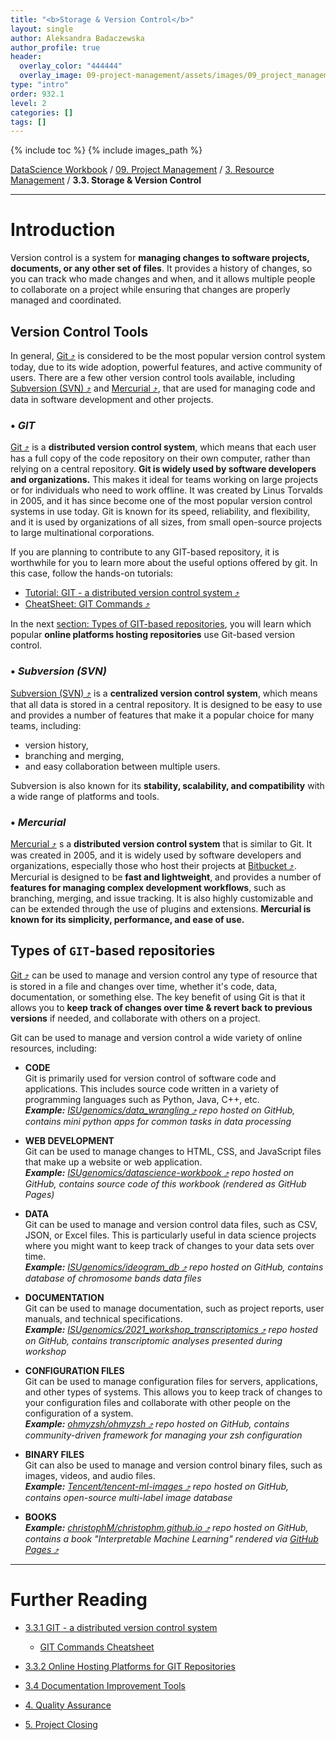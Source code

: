 ```yaml
---
title: "<b>Storage & Version Control</b>"
layout: single
author: Aleksandra Badaczewska
author_profile: true
header:
  overlay_color: "444444"
  overlay_image: 09-project-management/assets/images/09_project_management_banner.png
type: "intro"
order: 932.1
level: 2
categories: []
tags: []
---
```


{% include toc %}
{% include images_path %}

[DataScience Workbook](https://datascience.101workbook.org/) / [09. Project Management](../../00-ProjectManagement-LandingPage.md) / [3. Resource Management](../00-intro-resource-management) / **3.3. Storage & Version Control**

---


# Introduction

Version control is a system for **managing changes to software projects, documents, or any other set of files**. It provides a history of changes, so you can track who made changes and when, and it allows multiple people to collaborate on a project while ensuring that changes are properly managed and coordinated.


## Version Control Tools

In general, <a href="https://git-scm.com" target="_blank">Git  ⤴</a> is considered to be the most popular version control system today, due to its wide adoption, powerful features, and active community of users. There are a few other version control tools available, including <a href="https://subversion.apache.org/" target="_blank">Subversion (SVN)  ⤴</a> and <a href="https://www.mercurial-scm.org/" target="_blank">Mercurial  ⤴</a>, that are used for managing code and data in software development and other projects.

### • *GIT*

<a href="https://git-scm.com" target="_blank">Git  ⤴</a> is a **distributed version control system**, which means that each user has a full copy of the code repository on their own computer, rather than relying on a central repository. **Git is widely used by software developers and organizations.** This makes it ideal for teams working on large projects or for individuals who need to work offline. It was created by Linus Torvalds in 2005, and it has since become one of the most popular version control systems in use today. Git is known for its speed, reliability, and flexibility, and it is used by organizations of all sizes, from small open-source projects to large multinational corporations.

If you are planning to contribute to any GIT-based repository, it is worthwhile for you to learn more about the useful options offered by git. In this case, follow the hands-on tutorials:

* <a href="https://datascience.101workbook.org/09-ProjectManagement/01-SOURCE-CODE/02-intro-to-git" target="_blank">Tutorial: GIT - a distributed version control system  ⤴</a>
* <a href="https://datascience.101workbook.org/09-ProjectManagement/01-SOURCE-CODE/02A-git-cheatsheet" target="_blank">CheatSheet: GIT Commands  ⤴</a>

In the next [section: Types of GIT-based repositories](#types-of-git-based-repositories), you will learn which popular **online platforms hosting repositories** use Git-based version control.


### • *Subversion (SVN)*

<a href="https://subversion.apache.org/" target="_blank">Subversion (SVN)  ⤴</a> is a **centralized version control system**, which means that all data is stored in a central repository. It is designed to be easy to use and provides a number of features that make it a popular choice for many teams, including:
* version history,
* branching and merging,
* and easy collaboration between multiple users.

Subversion is also known for its **stability, scalability, and compatibility** with a wide range of platforms and tools.

### • *Mercurial*

<a href="https://www.mercurial-scm.org/" target="_blank">Mercurial  ⤴</a> s a **distributed version control system** that is similar to Git. It was created in 2005, and it is widely used by software developers and organizations, especially those who host their projects at <a href="https://bitbucket.org" target="_blank">Bitbucket  ⤴</a>. Mercurial is designed to be **fast and lightweight**, and provides a number of **features for managing complex development workflows**, such as branching, merging, and issue tracking. It is also highly customizable and can be extended through the use of plugins and extensions. **Mercurial is known for its simplicity, performance, and ease of use.**


## Types of `GIT`-based repositories

<a href="https://git-scm.com" target="_blank">Git  ⤴</a> can be used to manage and version control any type of resource that is stored in a file and changes over time, whether it's code, data, documentation, or something else. The key benefit of using Git is that it allows you to **keep track of changes over time & revert back to previous versions** if needed, and collaborate with others on a project.

Git can be used to manage and version control a wide variety of online resources, including:

* **CODE** <br>
Git is primarily used for version control of software code and applications. This includes source code written in a variety of programming languages such as Python, Java, C++, etc.<br>
<i><b>Example:</b> <a href="https://github.com/ISUgenomics/data_wrangling" target="_blank">ISUgenomics/data_wrangling  ⤴</a> repo hosted on GitHub, contains mini python apps for common tasks in data processing</i>

* **WEB DEVELOPMENT** <br>
Git can be used to manage changes to HTML, CSS, and JavaScript files that make up a website or web application.<br>
<i><b>Example:</b> <a href="https://github.com/ISUgenomics/datascience-workbook" target="_blank">ISUgenomics/datascience-workbook  ⤴</a> repo hosted on GitHub, contains source code of this workbook (rendered as GitHub Pages)</i>

* **DATA** <br>
Git can be used to manage and version control data files, such as CSV, JSON, or Excel files. This is particularly useful in data science projects where you might want to keep track of changes to your data sets over time.<br>
<i><b>Example:</b> <a href="https://github.com/ISUgenomics/ideogram_db" target="_blank">ISUgenomics/ideogram_db  ⤴</a> repo hosted on GitHub, contains database of chromosome bands data files </i>

* **DOCUMENTATION** <br>
Git can be used to manage documentation, such as project reports, user manuals, and technical specifications.<br>
<i><b>Example:</b> <a href="https://github.com/ISUgenomics/2021_workshop_transcriptomics" target="_blank">ISUgenomics/2021_workshop_transcriptomics  ⤴</a> repo hosted on GitHub, contains transcriptomic analyses presented during workshop </i>

* **CONFIGURATION FILES** <br>
Git can be used to manage configuration files for servers, applications, and other types of systems. This allows you to keep track of changes to your configuration files and collaborate with other people on the configuration of a system.<br>
<i><b>Example:</b> <a href="https://github.com/ohmyzsh/ohmyzsh" target="_blank">ohmyzsh/ohmyzsh  ⤴</a> repo hosted on GitHub, contains community-driven framework for managing your zsh configuration </i>

* **BINARY FILES** <br>
Git can also be used to manage and version control binary files, such as images, videos, and audio files.<br>
<i><b>Example:</b> <a href="https://github.com/Tencent/tencent-ml-images" target="_blank">Tencent/tencent-ml-images  ⤴</a> repo hosted on GitHub, contains open-source multi-label image database </i>

* **BOOKS** <br>
<i><b>Example:</b> <a href="https://github.com/christophM/christophm.github.io" target="_blank">christophM/christophm.github.io  ⤴</a> repo hosted on GitHub, contains a book "Interpretable Machine Learning" rendered via <a href="https://christophm.github.io/interpretable-ml-book/" target="_blank">GitHub Pages  ⤴</a></i>


___
# Further Reading
* [3.3.1 GIT - a distributed version control system](02-intro-to-git)
  * [GIT Commands Cheatsheet](02A-git-cheatsheet)
* [3.3.2 Online Hosting Platforms for GIT Repositories](03-repo-hosting-platforms)

* [3.4 Documentation Improvement Tools](../02-DOCUMENTATION/01-documentation-improvement-tools)

* [4. Quality Assurance](../../03-PRODUCTIVITY/00-quality-assurance)
* [5. Project Closing](../../04-PUBLICATION/01-project-closing)
